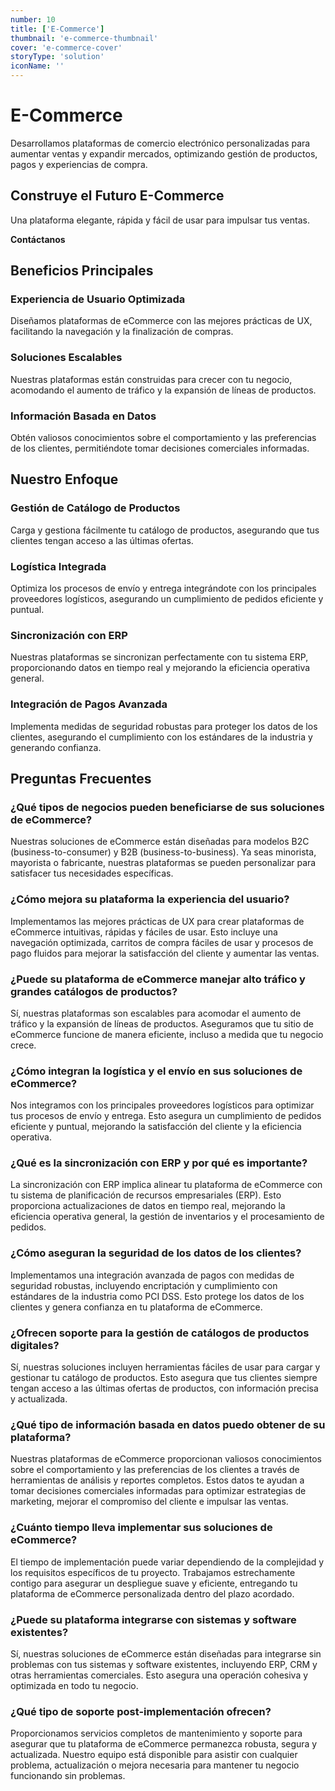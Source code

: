 ```yaml
---
number: 10
title: ['E-Commerce']
thumbnail: 'e-commerce-thumbnail'
cover: 'e-commerce-cover'
storyType: 'solution'
iconName: ''
---
```


# E-Commerce

Desarrollamos plataformas de comercio electrónico personalizadas para aumentar ventas y expandir mercados, optimizando gestión de productos, pagos y experiencias de compra.

## Construye el Futuro E-Commerce

Una plataforma elegante, rápida y fácil de usar para impulsar tus ventas.

**Contáctanos**

## Beneficios Principales

### Experiencia de Usuario Optimizada

Diseñamos plataformas de eCommerce con las mejores prácticas de UX, facilitando la navegación y la finalización de compras.

### Soluciones Escalables

Nuestras plataformas están construidas para crecer con tu negocio, acomodando el aumento de tráfico y la expansión de líneas de productos.

### Información Basada en Datos

Obtén valiosos conocimientos sobre el comportamiento y las preferencias de los clientes, permitiéndote tomar decisiones comerciales informadas.

## Nuestro Enfoque

### Gestión de Catálogo de Productos

Carga y gestiona fácilmente tu catálogo de productos, asegurando que tus clientes tengan acceso a las últimas ofertas.

### Logística Integrada

Optimiza los procesos de envío y entrega integrándote con los principales proveedores logísticos, asegurando un cumplimiento de pedidos eficiente y puntual.

### Sincronización con ERP

Nuestras plataformas se sincronizan perfectamente con tu sistema ERP, proporcionando datos en tiempo real y mejorando la eficiencia operativa general.

### Integración de Pagos Avanzada

Implementa medidas de seguridad robustas para proteger los datos de los clientes, asegurando el cumplimiento con los estándares de la industria y generando confianza.

## Preguntas Frecuentes

### ¿Qué tipos de negocios pueden beneficiarse de sus soluciones de eCommerce?

Nuestras soluciones de eCommerce están diseñadas para modelos B2C (business-to-consumer) y B2B (business-to-business). Ya seas minorista, mayorista o fabricante, nuestras plataformas se pueden personalizar para satisfacer tus necesidades específicas.

### ¿Cómo mejora su plataforma la experiencia del usuario?

Implementamos las mejores prácticas de UX para crear plataformas de eCommerce intuitivas, rápidas y fáciles de usar. Esto incluye una navegación optimizada, carritos de compra fáciles de usar y procesos de pago fluidos para mejorar la satisfacción del cliente y aumentar las ventas.

### ¿Puede su plataforma de eCommerce manejar alto tráfico y grandes catálogos de productos?

Sí, nuestras plataformas son escalables para acomodar el aumento de tráfico y la expansión de líneas de productos. Aseguramos que tu sitio de eCommerce funcione de manera eficiente, incluso a medida que tu negocio crece.

### ¿Cómo integran la logística y el envío en sus soluciones de eCommerce?

Nos integramos con los principales proveedores logísticos para optimizar tus procesos de envío y entrega. Esto asegura un cumplimiento de pedidos eficiente y puntual, mejorando la satisfacción del cliente y la eficiencia operativa.

### ¿Qué es la sincronización con ERP y por qué es importante?

La sincronización con ERP implica alinear tu plataforma de eCommerce con tu sistema de planificación de recursos empresariales (ERP). Esto proporciona actualizaciones de datos en tiempo real, mejorando la eficiencia operativa general, la gestión de inventarios y el procesamiento de pedidos.

### ¿Cómo aseguran la seguridad de los datos de los clientes?

Implementamos una integración avanzada de pagos con medidas de seguridad robustas, incluyendo encriptación y cumplimiento con estándares de la industria como PCI DSS. Esto protege los datos de los clientes y genera confianza en tu plataforma de eCommerce.

### ¿Ofrecen soporte para la gestión de catálogos de productos digitales?

Sí, nuestras soluciones incluyen herramientas fáciles de usar para cargar y gestionar tu catálogo de productos. Esto asegura que tus clientes siempre tengan acceso a las últimas ofertas de productos, con información precisa y actualizada.

### ¿Qué tipo de información basada en datos puedo obtener de su plataforma?

Nuestras plataformas de eCommerce proporcionan valiosos conocimientos sobre el comportamiento y las preferencias de los clientes a través de herramientas de análisis y reportes completos. Estos datos te ayudan a tomar decisiones comerciales informadas para optimizar estrategias de marketing, mejorar el compromiso del cliente e impulsar las ventas.

### ¿Cuánto tiempo lleva implementar sus soluciones de eCommerce?

El tiempo de implementación puede variar dependiendo de la complejidad y los requisitos específicos de tu proyecto. Trabajamos estrechamente contigo para asegurar un despliegue suave y eficiente, entregando tu plataforma de eCommerce personalizada dentro del plazo acordado.

### ¿Puede su plataforma integrarse con sistemas y software existentes?

Sí, nuestras soluciones de eCommerce están diseñadas para integrarse sin problemas con tus sistemas y software existentes, incluyendo ERP, CRM y otras herramientas comerciales. Esto asegura una operación cohesiva y optimizada en todo tu negocio.

### ¿Qué tipo de soporte post-implementación ofrecen?

Proporcionamos servicios completos de mantenimiento y soporte para asegurar que tu plataforma de eCommerce permanezca robusta, segura y actualizada. Nuestro equipo está disponible para asistir con cualquier problema, actualización o mejora necesaria para mantener tu negocio funcionando sin problemas.